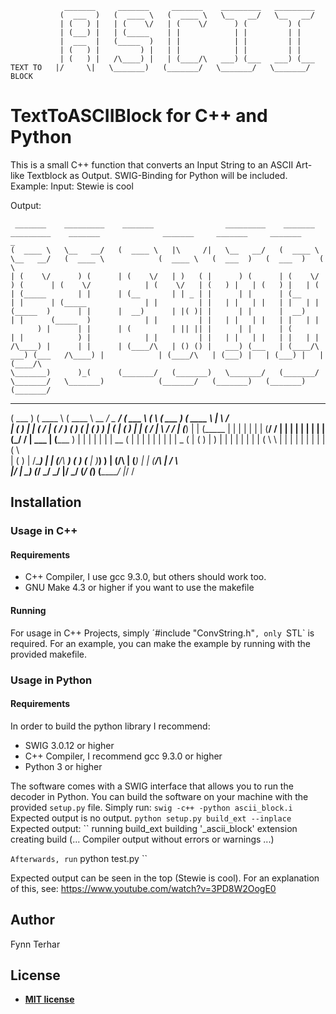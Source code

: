 ```
            _______     _______     _______    _________   _________
           (  ___  )   (  ____ \   (  ____ \   \__   __/   \__   __/
           | (   ) |   | (    \/   | (    \/      ) (         ) (
           | (___) |   | (_____    | |            | |         | |
           |  ___  |   (_____  )   | |            | |         | |
           | (   ) |         ) |   | |            | |         | |
           | (   ) |   /\____) |   | (____/\   ___) (___   ___) (___
TEXT TO   |/     \|   \_______)   (_______/   \_______/   \_______/    BLOCK
````

# TextToASCIIBlock for C++ and Python

This is a small C++ function that converts an Input String to an ASCII Art-like Textblock as Output. SWIG-Binding for Python will be included.
Example:
Input: 
Stewie is cool

Output:
```
 _______    _________    _______                _________    _______             _________    _______              _______     _______     _______     _
(  ____ \   \__   __/   (  ____ \   |\     /|   \__   __/   (  ____ \            \__   __/   (  ____ \            (  ____ \   (  ___  )   (  ___  )   ( \
| (    \/      ) (      | (    \/   | )   ( |      ) (      | (    \/               ) (      | (    \/            | (    \/   | (   ) |   | (   ) |   | (
| (_____       | |      | (__       | | _ | |      | |      | (__                   | |      | (_____             | |         | |   | |   | |   | |   | |
(_____  )      | |      |  __)      | |( )| |      | |      |  __)                  | |      (_____  )            | |         | |   | |   | |   | |   | |
      ) |      | |      | (         | || || |      | |      | (                     | |            ) |            | |         | |   | |   | |   | |   | |
/\____) |      | |      | (____/\   | () () |   ___) (___   | (____/\            ___) (___   /\____) |            | (____/\   | (___) |   | (___) |   | (____/\
\_______)      )_(      (_______/   (_______)   \_______/   (_______/            \_______/   \_______)            (_______/   (_______)   (_______)   (_______/
```

 _______     _______     _______    _________   _________             ______      _           _______     _______     _
(  ___  )   (  ____ \   (  ____ \   \__   __/   \__   __/            (  ___ \    ( \         (  ___  )   (  ____ \   | \    /\
| (   ) |   | (    \/   | (    \/      ) (         ) (               | (   ) )   | (         | (   ) |   | (    \/   |  \  / /
| (___) |   | (_____    | |            | |         | |               | (__/ /    | |         | |   | |   | |         |  (_/ /
|  ___  |   (_____  )   | |            | |         | |               |  __ (     | |         | |   | |   | |         |   _ (
| (   ) |         ) |   | |            | |         | |               | (  \ \    | |         | |   | |   | |         |  ( \ \
| (   ) |   /\____) |   | (____/\   ___) (___   ___) (___            | )___) )   | (____/\   | (___) |   | (____/\   |  /  \ \
|/     \|   \_______)   (_______/   \_______/   \_______/            |/ \___/    (_______/   (_______)   (_______/   |_/    \/

## Installation
### Usage in C++
#### Requirements
* C++ Compiler, I use gcc 9.3.0, but others should work too.
* GNU Make 4.3 or higher if you want to use the makefile
#### Running
For usage in C++ Projects, simply ´#include "ConvString.h"`, only `STL` is required. For an example, you can make the example by running with the provided makefile.

### Usage in Python 
#### Requirements
In order to build the python library I recommend:
* SWIG 3.0.12 or higher
* C++ Compiler, I recommend gcc 9.3.0 or higher
* Python 3 or higher

The software comes with a SWIG interface that allows you to run the decoder in Python.
You can build the software on your machine with the provided `setup.py` file.
Simply run:
``
 swig -c++ -python ascii_block.i
``
Expected output is no output.
``
 python setup.py build_ext --inplace
``
Expected output:
``
running build_ext
building '_ascii_block' extension
creating build
(... Compiler output without errors or warnings ...)

``
Afterwards, run
``
 python test.py
``

Expected output can be seen in the top (Stewie is cool). For an explanation of this, see: https://www.youtube.com/watch?v=3PD8W2OogE0

## Author
Fynn Terhar


## License

- **[MIT license](http://opensource.org/licenses/mit-license.php)**
